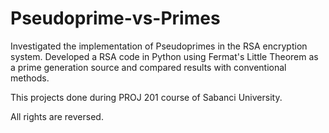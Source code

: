 # Pseudoprime-vs-Primes

Investigated the implementation of Pseudoprimes in the RSA encryption system. Developed a RSA code in Python using Fermat's Little Theorem as a prime generation source and compared results with conventional methods.

This projects done during PROJ 201 course of Sabanci University.

All rights are reversed.
